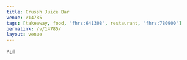 ```yaml
---
title: Crussh Juice Bar
venue: v14785
tags: [takeaway, food, "fhrs:641308", restaurant, "fhrs:780900"]
permalink: /v/14785/
layout: venue
---
```

null
